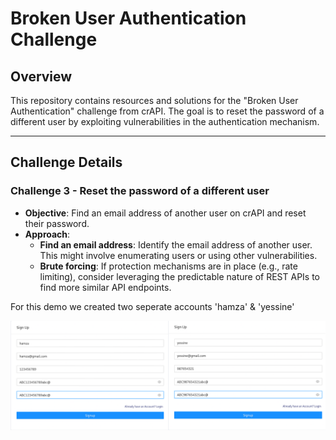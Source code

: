 # Broken User Authentication Challenge

## Overview

This repository contains resources and solutions for the "Broken User Authentication" challenge from crAPI. The goal is to reset the password of a different user by exploiting vulnerabilities in the authentication mechanism.

---

## Challenge Details

### Challenge 3 - Reset the password of a different user

- **Objective**: Find an email address of another user on crAPI and reset their password.
- **Approach**:
  - **Find an email address**: Identify the email address of another user. This might involve enumerating users or using other vulnerabilities.
  - **Brute forcing**: If protection mechanisms are in place (e.g., rate limiting), consider leveraging the predictable nature of REST APIs to find more similar API endpoints.

For this demo we created two seperate accounts 'hamza' & 'yessine'

![image alt](https://github.com/BARGOUG/API_Testing/blob/main/Broken%20Authentication/images/accs.png?raw=true)

